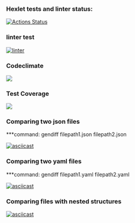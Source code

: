 ### Hexlet tests and linter status:
[![Actions Status](https://github.com/Dobrovera/python-project-50/workflows/hexlet-check/badge.svg)](https://github.com/Dobrovera/python-project-50/actions)

### linter test
[![linter](https://github.com/Dobrovera/python-project-50/actions/workflows/make-lint.yml/badge.svg)](https://github.com/Dobrovera/python-project-50/actions/workflows/make-lint.yml)

### Codeclimate
<a href="https://codeclimate.com/github/Dobrovera/python-project-50/maintainability"><img src="https://api.codeclimate.com/v1/badges/b781c7194aeb1bbbb189/maintainability" /></a>


### Test Coverage
<a href="https://codeclimate.com/github/Dobrovera/python-project-50/test_coverage"><img src="https://api.codeclimate.com/v1/badges/b781c7194aeb1bbbb189/test_coverage" /></a>


### Comparing two json files
 ***command: gendiff filepath1.json filepath2.json

[![asciicast](https://asciinema.org/a/540252.svg)](https://asciinema.org/a/540252)


### Comparing two yaml files
 ***command: gendiff filepath1.yaml filepath2.yaml

[![asciicast](https://asciinema.org/a/540253.svg)](https://asciinema.org/a/540253)

### Comparing files with nested structures

[![asciicast](https://asciinema.org/a/560284.svg)](https://asciinema.org/a/560284)
